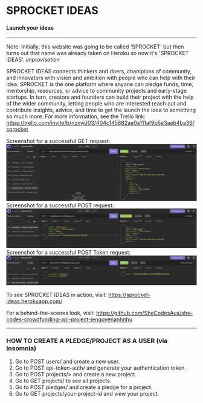 # SPROCKET IDEAS
#### Launch your ideas

***

Note: Initially, this website was going to be called 'SPROCKET' but then turns out that name was already taken on Heroku so now it's 'SPROCKET IDEAS'. *improvisation*

SPROCKET IDEAS connects thinkers and doers, champions of community, and innovators with vision and ambition with people who can help with their idea. SPROCKET is the one platform where anyone can pledge funds, time, mentorship, resources, or advice to community projects and early-stage startups. In turn, creators and founders can build their project with the help of the wider community, letting people who are interested reach out and contribute insights, advice, and time to get the launch the idea to something so much more. 
For more information, see the Trello link: https://trello.com/invite/b/nzxyiJ03/404c145882ae0a111af9b5e3aeb4ba36/sprocket

Screenshot for a successful GET request: ![](Screenshots/GETProject.png)
Screenshot for a successful POST request: ![](Screenshots/POSTProject.png)
Screenshot for a successful POST Token request: ![](Screenshots/POSTToken.png)

To see SPROCKET IDEAS in action, visit: https://sprocket-ideas.herokuapp.com/

For a behind-the-scenes look, visit: https://github.com/SheCodesAus/she-codes-crowdfunding-api-project-jenguyenanhnhu
***

### HOW TO CREATE A PLEDGE/PROJECT AS A USER (via Insomnia)
1. Go to POST users/ and create a new user.
2. Go to POST api-token-auth/ and generate your authentication token.
3. Go to POST projects/> and create a new project.
4. Go to GET projects/ to see all projects.
4. Go to POST pledges/ and create a pledge for a project.
5. Go to GET projects/your-project-id and view your project.